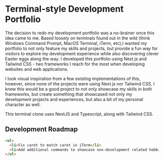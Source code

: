 # Terminal-style Development Portfolio

The decision to redo my development portfolio was a no-brainer once this idea came to me. Based loosely on terminals found out in the wild (think Windows Command Prompt, MacOS Terminal, iTerm, etc),I wanted my portfolio to not only feature my skills and projects, but provide a fun way for visitors to explore my development experience while also discovering clever Easter eggs along the way. I developed this portfolio using Next.js and Tailwind CSS - two frameworks I reach for the most when developing websites and web applications.

I took visual inspiration from a few existing implementations of this, however, since none of the projects were using Next.js nor Tailwind CSS, I knew this would be a good project to not only showcase my skills in both frameworks, but create something that showcased not only my development projects and experiences, but also a bit of my personal character as well.

This terminal clone uses NextJS and Typescript, along with Tailwind CSS.

## Development Roadmap

``` html
<ul>
  <li>Fix caret to match caret in iTerm</li>
  <li>Add additional commands to showcase non-development related hobbies and resources</li>
</ul>
```
